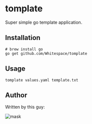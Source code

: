 # tomplate
Super simple go template application.

## Installation
```
# brew install go
go get github.com/Whitespace/tomplate
```

## Usage
```
tomplate values.yaml template.txt
```

## Author
Written by this guy:

![mask](https://cloud.githubusercontent.com/assets/3590/16781186/0f3323ae-4848-11e6-904a-fd3eee16014a.jpg)

